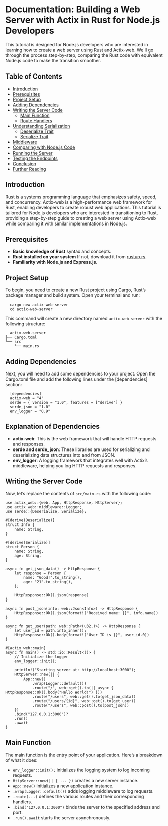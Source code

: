 # Documentation: Building a Web Server with Actix in Rust for Node.js Developers

This tutorial is designed for Node.js developers who are interested in learning how to create a web server using Rust and Actix-web. We'll go through the process step-by-step, comparing the Rust code with equivalent Node.js code to make the transition smoother.

## Table of Contents

- [Introduction](#introduction)
- [Prerequisites](#prerequisites)
- [Project Setup](#project-setup)
- [Adding Dependencies](#adding-dependencies)
- [Writing the Server Code](#writing-the-server-code)
  - [Main Function](#main-function)
  - [Route Handlers](#route-handlers)
- [Understanding Serialization](#understanding-serialization)
  - [Deserialize Trait](#deserialize-trait)
  - [Serialize Trait](#serialize-trait)
- [Middleware](#middleware)
- [Comparing with Node.js Code](#comparing-with-nodejs-code)
- [Running the Server](#running-the-server)
- [Testing the Endpoints](#testing-the-endpoints)
- [Conclusion](#conclusion)
- [Further Reading](#further-reading)

## Introduction

Rust is a systems programming language that emphasizes safety, speed, and concurrency. Actix-web is a high-performance web framework for Rust, enabling developers to create robust web applications. This tutorial is tailored for Node.js developers who are interested in transitioning to Rust, providing a step-by-step guide to creating a web server using Actix-web while comparing it with similar implementations in Node.js.

## Prerequisites

- **Basic knowledge of Rust** syntax and concepts.
- **Rust installed on your system** If not, download it from [rustup.rs](https://rustup.rs/).
- **Familiarity with Node.js and Express.js.**

## Project Setup

To begin, you need to create a new Rust project using Cargo, Rust’s package manager and build system. Open your terminal and run:

```
  cargo new actix-web-server
  cd actix-web-server
```

This command will create a new directory named ```actix-web-server``` with the following structure:

```
  actix-web-server
├── Cargo.toml
└── src
    └── main.rs
```

## Adding Dependencies

Next, you will need to add some dependencies to your project. Open the Cargo.toml file and add the following lines under the [dependencies] section:

```
  [dependencies]
  actix-web = "4"
  serde = { version = "1.0", features = ["derive"] }
  serde_json = "1.0"
  env_logger = "0.9"
```

## Explanation of Dependencies
 - **actix-web**: This is the web framework that will handle HTTP requests and responses.
 - **serde and serde_json**: These libraries are used for serializing and deserializing data structures into and from JSON.
 - **env_logger**: A logging framework that integrates well with Actix’s middleware, helping you log HTTP requests and responses.

## Writing the Server Code

Now, let’s replace the contents of ```src/main.rs``` with the following code:

```
use actix_web::{web, App, HttpResponse, HttpServer};
use actix_web::middleware::Logger;
use serde::{Deserialize, Serialize};

#[derive(Deserialize)]
struct Info {
    name: String,
}

#[derive(Serialize)]
struct Person {
    name: String,
    age: String,
}

async fn get_json_data() -> HttpResponse {
    let response = Person {
        name: "Good!".to_string(),
        age: "21".to_string(),
    };

    HttpResponse::Ok().json(response)
}

async fn post_json(info: web::Json<Info>) -> HttpResponse {
    HttpResponse::Ok().json(format!("Received name: {}", info.name))
}

async fn get_user(path: web::Path<(u32,)>) -> HttpResponse {
    let user_id = path.into_inner();
    HttpResponse::Ok().body(format!("User ID is {}", user_id.0))
}

#[actix_web::main]
async fn main() -> std::io::Result<()> {
    // Initialize the logger
    env_logger::init();

    println!("Starting server at: http://localhost:3000");
    HttpServer::new(|| {
        App::new()
            .wrap(Logger::default())
            .route("/", web::get().to(|| async { HttpResponse::Ok().body("Hello World!") }))
            .route("/users", web::get().to(get_json_data))
            .route("/users/{id}", web::get().to(get_user))
            .route("/users", web::post().to(post_json))
    })
    .bind("127.0.0.1:3000")?
    .run()
    .await
}

```


## Main Function

The main function is the entry point of your application. Here’s a breakdown of what it does:

 - ```env_logger::init();``` initializes the logging system to log incoming requests.
 - ```HttpServer::new(|| { ... })``` creates a new server instance.
 - ```App::new()``` initializes a new application instance.
 - ```.wrap(Logger::default())``` adds logging middleware to log requests.
 - ```.route(...)``` defines the various routes and their corresponding handlers.
 - ```.bind("127.0.0.1:3000")``` binds the server to the specified address and port.
 - ```.run().await``` starts the server asynchronously.

